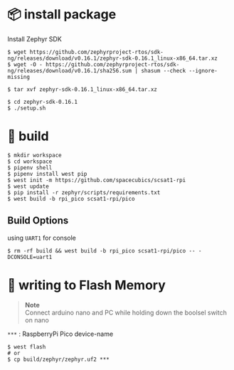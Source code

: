# :package: install package

Install Zephyr SDK

```shell
$ wget https://github.com/zephyrproject-rtos/sdk-ng/releases/download/v0.16.1/zephyr-sdk-0.16.1_linux-x86_64.tar.xz
$ wget -O - https://github.com/zephyrproject-rtos/sdk-ng/releases/download/v0.16.1/sha256.sum | shasum --check --ignore-missing

$ tar xvf zephyr-sdk-0.16.1_linux-x86_64.tar.xz

$ cd zephyr-sdk-0.16.1
$ ./setup.sh
```

# :hammer: build

```shell
$ mkdir workspace
$ cd workspace
$ pipenv shell
$ pipenv install west pip
$ west init -m https://github.com/spacecubics/scsat1-rpi
$ west update
$ pip install -r zephyr/scripts/requirements.txt
$ west build -b rpi_pico scsat1-rpi/pico
```

## Build Options

using `UART1` for console
```
$ rm -rf build && west build -b rpi_pico scsat1-rpi/pico -- -DCONSOLE=uart1
```

# :rocket: writing to Flash Memory

> **Note**  
> Connect arduino nano and PC while holding down the boolsel switch on nano

`***` : RaspberryPi Pico device-name

```shell
$ west flash
# or
$ cp build/zephyr/zephyr.uf2 ***
```

